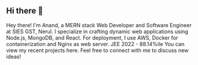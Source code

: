 ## Hi there 👋

<!--
**anand-shete/anand-shete** is a ✨ _special_ ✨ repository because its `README.md` (this file) appears on your GitHub profile.



- 🔭 I’m currently working on ...
- 🌱 I’m currently learning ...
- 👯 I’m looking to collaborate on ...
- 🤔 I’m looking for help with ...
- 💬 Ask me about ...
- 📫 How to reach me: ...
- ⚡ Fun fact: There is no place like 127.0.0.1
-->
Hey there!
I'm Anand, a MERN stack Web Developer and Software Engineer at SIES GST, Nerul. 
I specialize in crafting dynamic web applications using Node.js, MongoDB, and React. For deployment, I use AWS, Docker for containerization and Nginx as web server.
JEE 2022 - 88.14%ile
You can view my recent projects here. Feel free to connect with me to discuss new ideas!
